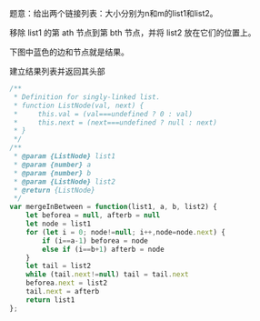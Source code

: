 题意：给出两个链接列表：大小分别为n和m的list1和list2。

移除 list1 的第 ath 节点到第 bth 节点，并将 list2 放在它们的位置上。

下图中蓝色的边和节点就是结果。


建立结果列表并返回其头部

```javascript
/**
 * Definition for singly-linked list.
 * function ListNode(val, next) {
 *     this.val = (val===undefined ? 0 : val)
 *     this.next = (next===undefined ? null : next)
 * }
 */
/**
 * @param {ListNode} list1
 * @param {number} a
 * @param {number} b
 * @param {ListNode} list2
 * @return {ListNode}
 */
var mergeInBetween = function(list1, a, b, list2) {
    let beforea = null, afterb = null
    let node = list1
    for (let i = 0; node!=null; i++,node=node.next) {
        if (i==a-1) beforea = node
        else if (i==b+1) afterb = node
    }
    let tail = list2
    while (tail.next!=null) tail = tail.next
    beforea.next = list2
    tail.next = afterb
    return list1    
};
```


